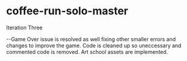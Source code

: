 # coffee-run-solo-master

Iteration Three

--Game Over issue is resolved as well fixing other smaller errors and changes to improve the game. Code is cleaned up so uneccessary and commented code is removed. Art school assets are implemented. 
